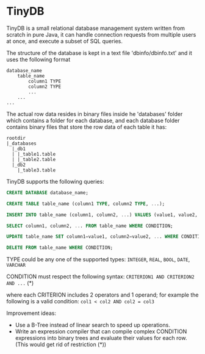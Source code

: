 # TinyDB
TinyDB is a small relational database management system written from scratch in pure Java, it can handle connection requests from 
multiple users at once, and execute a subset of SQL queries.

The structure of the database is kept in a text file 'dbinfo/dbinfo.txt' and it uses the following format

```
database_name
	table_name
		column1 TYPE
		column2 TYPE
		...
	...
...
```

The actual row data resides in binary files inside he 'databases' folder which contains a folder for each database, and each
database folder contains binary files that store the row data of each table it has:

```
rootdir
|_databases
  |_db1
  | |_table1.table
  | |_table2.table
  |_db2
    |_table3.table
```

TinyDB supports the following queries:

```sql
CREATE DATABASE database_name;

CREATE TABLE table_name (column1 TYPE, column2 TYPE, ...);

INSERT INTO table_name (column1, column2, ...) VALUES (value1, value2, ...);

SELECT column1, column2, ... FROM table_name WHERE CONDITION;

UPDATE table_name SET column1=value1, column2=value2, ... WHERE CONDITION;

DELETE FROM table_name WHERE CONDITION;
```

TYPE could be any one of the supported types: ```INTEGER```, ```REAL```, ```BOOL```, ```DATE```, ```VARCHAR```

CONDITION must respect the following syntax: ```CRITERION1 AND CRITERION2 AND ...```  (*)

where each CRITERION includes 2 operators and 1 operand; for example the following is a valid condition: ```col1 < col2 AND col2 = col3```

Improvement ideas:
- Use a B-Tree instead of linear search to speed up operations.
- Write an expression compiler that can compile complex CONDITION expressions into binary trees and evaluate their values for each row. (This would get rid of restriction (*))
